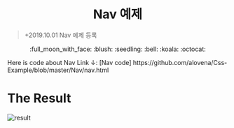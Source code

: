 <h1 align="center">Nav 예제</h1>
  
>+2019.10.01 Nav 예제 등록
<p align="center">
:full_moon_with_face: :blush: :seedling: :bell: :koala: :octocat:  
</p>
Here is code about Nav
Link ↓: [Nav code] https://github.com/alovena/Css-Example/blob/master/Nav/nav.html

# The Result
![result](https://user-images.githubusercontent.com/32647144/65944334-6e525080-e46c-11e9-8e7d-26c10253d796.png)